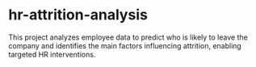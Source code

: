 # hr-attrition-analysis
This project analyzes employee data to predict who is likely to leave the company and identifies the main factors influencing attrition, enabling targeted HR interventions.
